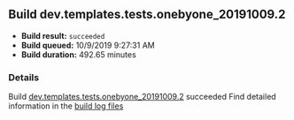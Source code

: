 ## Build dev.templates.tests.onebyone_20191009.2
- **Build result:** `succeeded`
- **Build queued:** 10/9/2019 9:27:31 AM
- **Build duration:** 492.65 minutes
### Details
Build [dev.templates.tests.onebyone_20191009.2](https://winappstudio.visualstudio.com/web/build.aspx?pcguid=a4ef43be-68ce-4195-a619-079b4d9834c2&builduri=vstfs%3a%2f%2f%2fBuild%2fBuild%2f31430) succeeded
Find detailed information in the [build log files]()
